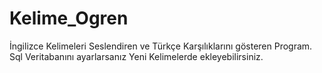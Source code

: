 # Kelime_Ogren
İngilizce Kelimeleri Seslendiren ve Türkçe Karşılıklarını gösteren Program. Sql Veritabanını ayarlarsanız Yeni Kelimelerde ekleyebilirsiniz.
